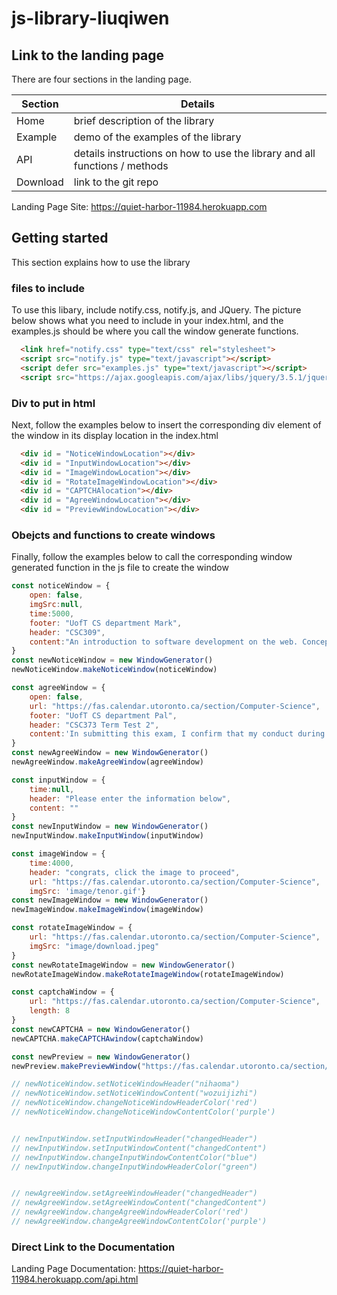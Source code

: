 # js-library-liuqiwen

## Link to the landing page
There are four sections in the landing page. 

| Section  | Details                                                                     |
|----------|-----------------------------------------------------------------------------|
| Home     | brief description of the library                                            |
| Example  | demo of the examples of the library                                         |
| API      | details instructions on how to use the library and all functions / methods  |
| Download | link to the git repo                                                        |

Landing Page Site: https://quiet-harbor-11984.herokuapp.com

## Getting started
This section explains how to use the library

### files to include
To use this libary, include notify.css, notify.js, and JQuery. The picture below shows what you need to include in your index.html, and the examples.js should be where you call the window generate functions.

``` html
  <link href="notify.css" type="text/css" rel="stylesheet">
  <script src="notify.js" type="text/javascript"></script>
  <script defer src="examples.js" type="text/javascript"></script>
  <script src="https://ajax.googleapis.com/ajax/libs/jquery/3.5.1/jquery.min.js"></script>

```
    
### Div to put in html
Next, follow the examples below to insert the corresponding div element of the window in its display location in the index.html

``` html
  <div id = "NoticeWindowLocation"></div>
  <div id = "InputWindowLocation"></div>
  <div id = "ImageWindowLocation"></div>
  <div id = "RotateImageWindowLocation"></div>
  <div id = "CAPTCHAlocation"></div>
  <div id = "AgreeWindowLocation"></div>
  <div id = "PreviewWindowLocation"></div>

```

### Obejcts and functions to create windows
Finally, follow the examples below to call the corresponding window generated function in the js file to create the window

``` js
const noticeWindow = {
    open: false,
    imgSrc:null,
    time:5000,
    footer: "UofT CS department Mark",
    header: "CSC309",
    content:"An introduction to software development on the web. Concepts underlying the development of programs that operate on the web; survey of technological alternatives; greater depth on some technologies. Operational concepts of the internet and the web, static client content, dynamic client content, dynamically served content, n-tiered architectures, web development processes, and security on the web. Assignments involve increasingly more complex web-based programs. Guest lecturers from leading e-commerce firms will describe the architecture and operation of their web sites."
}
const newNoticeWindow = new WindowGenerator()
newNoticeWindow.makeNoticeWindow(noticeWindow)

const agreeWindow = {
    open: false,
    url: "https://fas.calendar.utoronto.ca/section/Computer-Science",
    footer: "UofT CS department Pal",
    header: "CSC373 Term Test 2",
    content:'In submitting this exam, I confirm that my conduct during this exam adheres to the Code of Behaviour on Academic Matters. I confirm that I did NOT act in such a way that would constitute cheating, misrepresentation, or unfairness, including but not limited to, using unauthorized aids and assistance, personating another person, and committing plagiarism.'
}
const newAgreeWindow = new WindowGenerator()
newAgreeWindow.makeAgreeWindow(agreeWindow)

const inputWindow = {
    time:null,
    header: "Please enter the information below",
    content: ""
}
const newInputWindow = new WindowGenerator()
newInputWindow.makeInputWindow(inputWindow)

const imageWindow = {
    time:4000,
    header: "congrats, click the image to proceed",
    url: "https://fas.calendar.utoronto.ca/section/Computer-Science",
    imgSrc: 'image/tenor.gif'}
const newImageWindow = new WindowGenerator()
newImageWindow.makeImageWindow(imageWindow)

const rotateImageWindow = {
    url: "https://fas.calendar.utoronto.ca/section/Computer-Science",
    imgSrc: "image/download.jpeg"
}
const newRotateImageWindow = new WindowGenerator()
newRotateImageWindow.makeRotateImageWindow(rotateImageWindow)

const captchaWindow = {
    url: "https://fas.calendar.utoronto.ca/section/Computer-Science",
    length: 8
}
const newCAPTCHA = new WindowGenerator()
newCAPTCHA.makeCAPTCHAwindow(captchaWindow)

const newPreview = new WindowGenerator()
newPreview.makePreviewWindow("https://fas.calendar.utoronto.ca/section/Computer-Science")

// newNoticeWindow.setNoticeWindowHeader("nihaoma")
// newNoticeWindow.setNoticeWindowContent("wozuijizhi")
// newNoticeWindow.changeNoticeWindowHeaderColor('red')
// newNoticeWindow.changeNoticeWindowContentColor('purple')


// newInputWindow.setInputWindowHeader("changedHeader")
// newInputWindow.setInputWindowContent("changedContent")
// newInputWindow.changeInputWindowContentColor("blue")
// newInputWindow.changeInputWindowHeaderColor("green")


// newAgreeWindow.setAgreeWindowHeader("changedHeader")
// newAgreeWindow.setAgreeWindowContent("changedContent")
// newAgreeWindow.changeAgreeWindowHeaderColor('red')
// newAgreeWindow.changeAgreeWindowContentColor('purple')
```

### Direct Link to the Documentation

Landing Page Documentation: https://quiet-harbor-11984.herokuapp.com/api.html
